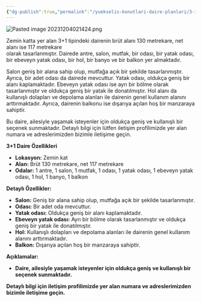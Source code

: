 ```yaml
---
{"dg-publish":true,"permalink":"/yuekselis-konutlari-daire-planlari/3-1-zemin-kat-daire-plani-ti-p3/","noteIcon":""}
---
```




![Pasted image 20231204021424.png](/img/user/Resim%20Ar%C5%9Fivi/Pasted%20image%2020231204021424.png)


Zemin katta yer alan 3+1 tipindeki dairenin brüt alanı 130 metrekare, net alanı ise 117 metrekare  
olarak tasarlanmıştır. Dairede antre, salon, mutfak, bir odası, bir yatak odası, bir ebeveyn yatak odası, bir hol, bir banyo ve bir balkon yer almaktadır.

Salon geniş bir alana sahip olup, mutfağa açık bir şekilde tasarlanmıştır. Ayrıca, bir adet odası da dairede mevcuttur. Yatak odası, oldukça geniş bir alanı kaplamaktadır. Ebeveyn yatak odası ise ayrı bir bölme olarak tasarlanmıştır ve oldukça geniş bir yatak ile donatılmıştır. Hol alanı da kullanışlı dolapları ve depolama alanları ile dairenin genel kullanım alanını arttırmaktadır. Ayrıca, dairenin balkonu ise dışarıya açılan hoş bir manzaraya sahiptir.

Bu daire, ailesiyle yaşamak isteyenler için oldukça geniş ve kullanışlı bir seçenek sunmaktadır. Detaylı bilgi için lütfen iletişim profilimizde yer alan numara ve adreslerimizden bizimle iletişime geçin.

**3+1 Daire Özellikleri**

- **Lokasyon:** Zemin kat
- **Alan:** Brüt 130 metrekare, net 117 metrekare
- **Odalar:** 1 antre, 1 salon, 1 mutfak, 1 odası, 1 yatak odası, 1 ebeveyn yatak odası, 1 hol, 1 banyo, 1 balkon

**Detaylı Özellikler:**

- **Salon:** Geniş bir alana sahip olup, mutfağa açık bir şekilde tasarlanmıştır.
- **Odası:** Bir adet oda mevcuttur.
- **Yatak odası:** Oldukça geniş bir alanı kaplamaktadır.
- **Ebeveyn yatak odası:** Ayrı bir bölme olarak tasarlanmıştır ve oldukça geniş bir yatak ile donatılmıştır.
- **Hol:** Kullanışlı dolapları ve depolama alanları ile dairenin genel kullanım alanını arttırmaktadır.
- **Balkon:** Dışarıya açılan hoş bir manzaraya sahiptir.

**Açıklamalar:**

- **Daire, ailesiyle yaşamak isteyenler için oldukça geniş ve kullanışlı bir seçenek sunmaktadır.**

**Detaylı bilgi için iletişim profilimizde yer alan numara ve adreslerimizden bizimle iletişime geçin.**